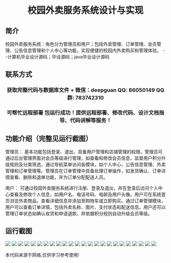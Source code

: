 <p><h1 align="center">校园外卖服务系统设计与实现</h1></p>

## 简介
校园外卖服务系统：角色分为管理员和用户；包括外卖管理、订单管理、会员管理、公告信息管理和个人中心等功能，实现便捷的校园内外卖购买和管理体验。    --计算机毕业设计源码；毕设源码；java毕业设计源码


## 联系方式
<p><h3 align="center">获取完整代码与数据库文件 + 微信：deepguan QQ: 86050149 QQ群: 783742310</h3></p>
<p><h3 align="center">可帮忙远程部署 包运行成功！提供远程部署、修改代码、设计文档指导、代码讲解等服务！</h3></p>

## 功能介绍（完整见运行截图）
管理员：
基本功能包括登录、退出，具备用户管理和店铺管理的权限。管理员可通过后台管理界面对会员等级进行管理，如查看和修改会员信息，监督用户积分升级规则及分类筛选，通过导航菜单访问各模块，如个人中心、公告信息管理、外卖管理和订单管理等。管理员在订单管理中具备处理订单操作，如发货确认、订单详情查看、删除和退单功能，并为订单分配配送人员。

用户：
可通过校园外卖服务系统进行注册、登录及退出，并在登录后访问个人中心查看及修改个人信息，如用户名、电话号码、电邮及用户头像。用户可在系统首页浏览外卖商品，查看详细信息并添加至购物车或立即购买。通过订单管理模块，用户可以查看订单详情，包括外卖名称、图片、支付状态和配送信息。用户还可以管理订单状态如确认收货和申请退款，并依据积分规则自动升级会员等级。


## 运行截图
![](https://bs-1329754181.cos.ap-shanghai.myqcloud.com/spring/CampusTakeoutServiceSystemDesignAndImplementation/img/001.jpg)
![](https://bs-1329754181.cos.ap-shanghai.myqcloud.com/spring/CampusTakeoutServiceSystemDesignAndImplementation/img/002.jpg)
![](https://bs-1329754181.cos.ap-shanghai.myqcloud.com/spring/CampusTakeoutServiceSystemDesignAndImplementation/img/003.jpg)
![](https://bs-1329754181.cos.ap-shanghai.myqcloud.com/spring/CampusTakeoutServiceSystemDesignAndImplementation/img/004.jpg)
![](https://bs-1329754181.cos.ap-shanghai.myqcloud.com/spring/CampusTakeoutServiceSystemDesignAndImplementation/img/005.jpg)
![](https://bs-1329754181.cos.ap-shanghai.myqcloud.com/spring/CampusTakeoutServiceSystemDesignAndImplementation/img/006.jpg)
![](https://bs-1329754181.cos.ap-shanghai.myqcloud.com/spring/CampusTakeoutServiceSystemDesignAndImplementation/img/007.jpg)
![](https://bs-1329754181.cos.ap-shanghai.myqcloud.com/spring/CampusTakeoutServiceSystemDesignAndImplementation/img/008.jpg)
![](https://bs-1329754181.cos.ap-shanghai.myqcloud.com/spring/CampusTakeoutServiceSystemDesignAndImplementation/img/009.jpg)
![](https://bs-1329754181.cos.ap-shanghai.myqcloud.com/spring/CampusTakeoutServiceSystemDesignAndImplementation/img/010.jpg)
![](https://bs-1329754181.cos.ap-shanghai.myqcloud.com/spring/CampusTakeoutServiceSystemDesignAndImplementation/img/011.jpg)
![](https://bs-1329754181.cos.ap-shanghai.myqcloud.com/spring/CampusTakeoutServiceSystemDesignAndImplementation/img/012.jpg)
![](https://bs-1329754181.cos.ap-shanghai.myqcloud.com/spring/CampusTakeoutServiceSystemDesignAndImplementation/img/013.jpg)
![](https://bs-1329754181.cos.ap-shanghai.myqcloud.com/spring/CampusTakeoutServiceSystemDesignAndImplementation/img/014.jpg)
![](https://bs-1329754181.cos.ap-shanghai.myqcloud.com/spring/CampusTakeoutServiceSystemDesignAndImplementation/img/015.jpg)
![](https://bs-1329754181.cos.ap-shanghai.myqcloud.com/spring/CampusTakeoutServiceSystemDesignAndImplementation/img/016.jpg)
![](https://bs-1329754181.cos.ap-shanghai.myqcloud.com/spring/CampusTakeoutServiceSystemDesignAndImplementation/img/017.jpg)
![](https://bs-1329754181.cos.ap-shanghai.myqcloud.com/spring/CampusTakeoutServiceSystemDesignAndImplementation/img/018.jpg)
![](https://bs-1329754181.cos.ap-shanghai.myqcloud.com/spring/CampusTakeoutServiceSystemDesignAndImplementation/img/019.jpg)
![](https://bs-1329754181.cos.ap-shanghai.myqcloud.com/spring/CampusTakeoutServiceSystemDesignAndImplementation/img/020.jpg)
![](https://bs-1329754181.cos.ap-shanghai.myqcloud.com/spring/CampusTakeoutServiceSystemDesignAndImplementation/img/021.jpg)
![](https://bs-1329754181.cos.ap-shanghai.myqcloud.com/spring/CampusTakeoutServiceSystemDesignAndImplementation/img/022.jpg)
![](https://bs-1329754181.cos.ap-shanghai.myqcloud.com/spring/CampusTakeoutServiceSystemDesignAndImplementation/img/023.jpg)
![](https://bs-1329754181.cos.ap-shanghai.myqcloud.com/spring/CampusTakeoutServiceSystemDesignAndImplementation/img/024.jpg)

<p>本代码来源于网络,仅供学习参考使用!</p>
